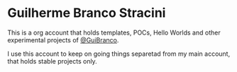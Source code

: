 # Guilherme Branco Stracini

This is a org account that holds templates, POCs, Hello Worlds and other experimental projects of [@GuiBranco](https://github.com/guibranco).

I use this account to keep on going things separetad from my main account, that holds stable projects only.
